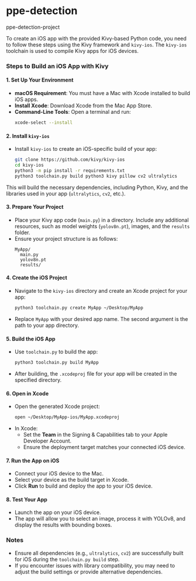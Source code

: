 # ppe-detection
ppe-detection-project

To create an iOS app with the provided Kivy-based Python code, you need to follow these steps using the Kivy framework and `kivy-ios`. The `kivy-ios` toolchain is used to compile Kivy apps for iOS devices.

### Steps to Build an iOS App with Kivy

#### 1. **Set Up Your Environment**
   - **macOS Requirement**: You must have a Mac with Xcode installed to build iOS apps.
   - **Install Xcode**: Download Xcode from the Mac App Store.
   - **Command-Line Tools**: Open a terminal and run:
     ```bash
     xcode-select --install
     ```

#### 2. **Install `kivy-ios`**
   - Install `kivy-ios` to create an iOS-specific build of your app:
     ```bash
     git clone https://github.com/kivy/kivy-ios
     cd kivy-ios
     python3 -m pip install -r requirements.txt
     python3 toolchain.py build python3 kivy pillow cv2 ultralytics
     ```

   This will build the necessary dependencies, including Python, Kivy, and the libraries used in your app (`ultralytics`, `cv2`, etc.).

#### 3. **Prepare Your Project**
   - Place your Kivy app code (`main.py`) in a directory. Include any additional resources, such as model weights (`yolov8n.pt`), images, and the `results` folder.
   - Ensure your project structure is as follows:
     ```
     MyApp/
       main.py
       yolov8n.pt
       results/
     ```

#### 4. **Create the iOS Project**
   - Navigate to the `kivy-ios` directory and create an Xcode project for your app:
     ```bash
     python3 toolchain.py create MyApp ~/Desktop/MyApp
     ```
   - Replace `MyApp` with your desired app name. The second argument is the path to your app directory.

#### 5. **Build the iOS App**
   - Use `toolchain.py` to build the app:
     ```bash
     python3 toolchain.py build MyApp
     ```
   - After building, the `.xcodeproj` file for your app will be created in the specified directory.

#### 6. **Open in Xcode**
   - Open the generated Xcode project:
     ```bash
     open ~/Desktop/MyApp-ios/MyApp.xcodeproj
     ```
   - In Xcode:
     - Set the **Team** in the Signing & Capabilities tab to your Apple Developer Account.
     - Ensure the deployment target matches your connected iOS device.

#### 7. **Run the App on iOS**
   - Connect your iOS device to the Mac.
   - Select your device as the build target in Xcode.
   - Click **Run** to build and deploy the app to your iOS device.

#### 8. **Test Your App**
   - Launch the app on your iOS device.
   - The app will allow you to select an image, process it with YOLOv8, and display the results with bounding boxes.

### Notes
- Ensure all dependencies (e.g., `ultralytics`, `cv2`) are successfully built for iOS during the `toolchain.py build` step.
- If you encounter issues with library compatibility, you may need to adjust the build settings or provide alternative dependencies.